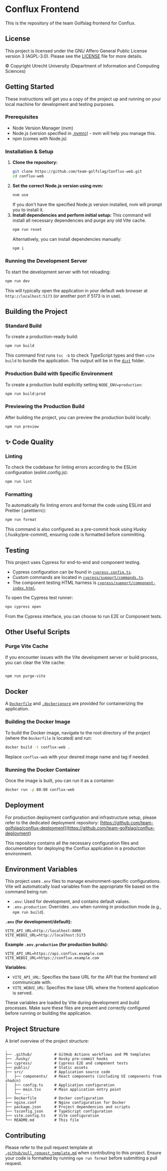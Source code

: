 # Conflux Frontend

This is the repository of the team Golfslag frontend for Conflux.

## License

This project is licensed under the GNU Affero General Public License version 3 (AGPL-3.0). Please see the [LICENSE](LICENSE) file for more details.

© Copyright Utrecht University (Department of Information and Computing Sciences)

## Getting Started

These instructions will get you a copy of the project up and running on your local machine for development and testing purposes.

### Prerequisites

- Node Version Manager (nvm)
- Node.js (version specified in [.nvmrc](.nvmrc)) - nvm will help you manage this.
- npm (comes with Node.js)

### Installation & Setup

1.  **Clone the repository:**
    ```sh
    git clone https://github.com/team-golfslag/Conflux-web.git
    cd conflux-web
    ```
2.  **Set the correct Node.js version using nvm:**
    ```sh
    nvm use
    ```
    If you don't have the specified Node.js version installed, nvm will prompt you to install it.
3.  **Install dependencies and perform initial setup:**
    This command will install all necessary dependencies and purge any old Vite cache.
    ```sh
    npm run reset
    ```
    Alternatively, you can install dependencies manually:
    ```sh
    npm i
    ```

### Running the Development Server

To start the development server with hot reloading:

```sh
npm run dev
```

This will typically open the application in your default web browser at `http://localhost:5173` (or another port if 5173 is in use).

## Building the Project

### Standard Build

To create a production-ready build:

```sh
npm run build
```

This command first runs `tsc -b` to check TypeScript types and then `vite build` to bundle the application. The output will be in the [`dist`](dist) folder.

### Production Build with Specific Environment

To create a production build explicitly setting `NODE_ENV=production`:

```sh
npm run build:prod
```

### Previewing the Production Build

After building the project, you can preview the production build locally:

```sh
npm run preview
```

## ✨ Code Quality

### Linting

To check the codebase for linting errors according to the ESLint configuration (eslint.config.js):

```sh
npm run lint
```

### Formatting

To automatically fix linting errors and format the code using ESLint and Prettier (.prettierrc):

```sh
npm run format
```

This command is also configured as a pre-commit hook using Husky (.husky/pre-commit), ensuring code is formatted before committing.

## Testing

This project uses Cypress for end-to-end and component testing.

- Cypress configuration can be found in [`cypress.config.ts`](cypress.config.ts).
- Custom commands are located in [`cypress/support/commands.ts`](cypress/support/commands.ts).
- The component testing HTML harness is [`cypress/support/component-index.html`](cypress/support/component-index.html).

To open the Cypress test runner:

```sh
npx cypress open
```

From the Cypress interface, you can choose to run E2E or Component tests.

## Other Useful Scripts

### Purge Vite Cache

If you encounter issues with the Vite development server or build process, you can clear the Vite cache:

```sh

npm run purge-vite
```

## Docker

A [`Dockerfile`](Dockerfile) and [`.dockerignore`](.dockerignore) are provided for containerizing the application.

### Building the Docker Image

To build the Docker image, navigate to the root directory of the project (where the `Dockerfile` is located) and run:

```sh
docker build -t conflux-web .
```

Replace `conflux-web` with your desired image name and tag if needed.

### Running the Docker Container

Once the image is built, you can run it as a container:

```sh
docker run -p 80:80 conflux-web
```

## Deployment

For production deployment configuration and infrastructure setup, please refer to the dedicated deployment repository:
[https://github.com/team-golfslag/conflux-deployment](https://github.com/team-golfslag/conflux-deployment)

This repository contains all the necessary configuration files and documentation for deploying the Conflux application in a production environment.

## Environment Variables

This project uses `.env` files to manage environment-specific configurations. Vite will automatically load variables from the appropriate file based on the command being run:

- `.env`: Used for development, and contains default values.
- `.env.production`: Overrides `.env` when running in production mode (e.g., `npm run build`).

**`.env` (for development/default):**

```dotenv
VITE_API_URL=http://localhost:8000
VITE_WEBUI_URL=http://localhost:5173
```

**Example `.env.production` (for production builds):**

```dotenv
VITE_API_URL=https://api.conflux.example.com
VITE_WEBUI_URL=https://conflux.example.com
```

**Variables:**

- `VITE_API_URL`: Specifies the base URL for the API that the frontend will communicate with.
- `VITE_WEBUI_URL`: Specifies the base URL where the frontend application is served.

These variables are loaded by Vite during development and build processes. Make sure these files are present and correctly configured before running or building the application.

## Project Structure

A brief overview of the project structure:

```
.
├── .github/          # GitHub Actions workflows and PR templates
├── .husky/           # Husky pre-commit hooks
├── cypress/          # Cypress E2E and component tests
├── public/           # Static assets
├── src/              # Application source code
│   ├── components/   # React components (including UI components from shadcn)
│   ├── config.ts     # Application configuration
│   ├── main.tsx      # Main application entry point
│   └── ...
├── Dockerfile        # Docker configuration
├── nginx.conf        # Nginx configuration for Docker
├── package.json      # Project dependencies and scripts
├── tsconfig.json     # TypeScript configuration
├── vite.config.ts    # Vite configuration
└── README.md         # This file
```

## Contributing

Please refer to the pull request template at [`.github/pull_request_template.md`](.github/pull_request_template.md) when contributing to this project. Ensure your code is formatted by running `npm run format` before submitting a pull request.
